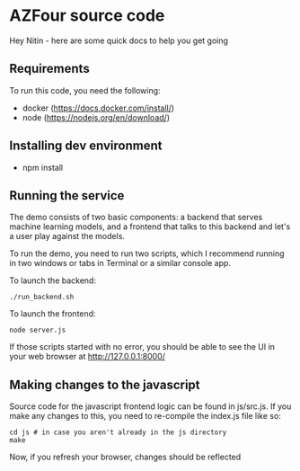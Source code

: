 # AZFour source code
Hey Nitin - here are some quick docs to help you get going


## Requirements
To run this code, you need the following:

 * docker (https://docs.docker.com/install/)
 * node (https://nodejs.org/en/download/)


## Installing dev environment
 * npm install


## Running the service
The demo consists of two basic components: a backend that serves machine learning models, and a frontend that talks to this backend and let's a user play against the models.

To run the demo, you need to run two scripts, which I recommend running in two windows or tabs in Terminal or a similar console app.


To launch the backend:
```
./run_backend.sh
```

To launch the frontend:
```
node server.js
```

If those scripts started with no error, you should be able to see the UI in your web browser at http://127.0.0.1:8000/

## Making changes to the javascript
Source code for the javascript frontend logic can be found in js/src.js.  If you make any changes to this, you need to re-compile the index.js file like so:

```
cd js # in case you aren't already in the js directory
make
```

Now, if you refresh your browser, changes should be reflected

